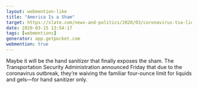 ```yaml
---
layout: webmention-like
title: "America Is a Sham"
target: https://slate.com/news-and-politics/2020/03/coronavirus-tsa-liquid-purell-paid-leave-rules.html
date: 2020-03-15 13:54:17
tags: [webmentions]
generator: app.getpocket.com
webmention: true
---
```


Maybe it will be the hand sanitizer that finally exposes the sham. The
Transportation Security Administration announced Friday that due to the
coronavirus outbreak, they’re waiving the familiar four-ounce limit for liquids
and gels—for hand sanitizer only.

